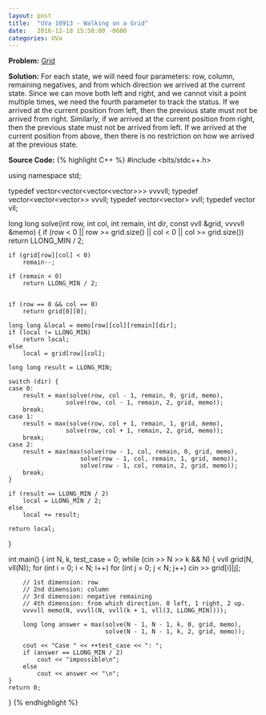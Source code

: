 ```yaml
---
layout: post
title:  "UVa 10913 - Walking on a Grid"
date:   2016-12-18 15:50:00 -0600
categories: UVa
---
```


**Problem:** [Grid]

**Solution:**
For each state, we will need four parameters: row, column, remaining negatives, and from which direction we arrived at the current state.
Since we can move both left and right, and we cannot visit a point multiple
times, we need the fourth parameter to track the status. If we arrived at 
the current position from left, then the previous state must not be arrived
from right. Similarly, if we arrived at the current position from right,
then the previous state must not be arrived from left. If we arrived
at the current position from above, then there is no restriction on how
we arrived at the previous state.

**Source Code:**
{% highlight C++ %}
#include <bits/stdc++.h>

using namespace std;

typedef vector<vector<vector<vector<long long>>>> vvvvll;
typedef vector<vector<vector<long long>>> vvvll;
typedef vector<vector<long long>> vvll;
typedef vector<long long> vll;

long long solve(int row, int col, int remain, int dir, 
                const vvll &grid, vvvvll &memo) {
    if (row < 0 || row >= grid.size() || col < 0 || col >= grid.size())
        return LLONG_MIN / 2;

    if (grid[row][col] < 0)
        remain--;

    if (remain < 0)
        return LLONG_MIN / 2;


    if (row == 0 && col == 0) 
        return grid[0][0];

    long long &local = memo[row][col][remain][dir];
    if (local != LLONG_MIN)
        return local;
    else
        local = grid[row][col];

    long long result = LLONG_MIN;

    switch (dir) {
    case 0:
        result = max(solve(row, col - 1, remain, 0, grid, memo),
                    solve(row, col - 1, remain, 2, grid, memo));
        break;
    case 1:
        result = max(solve(row, col + 1, remain, 1, grid, memo),
                    solve(row, col + 1, remain, 2, grid, memo));
        break;
    case 2:
        result = max(max(solve(row - 1, col, remain, 0, grid, memo),
                        solve(row - 1, col, remain, 1, grid, memo)),
                        solve(row - 1, col, remain, 2, grid, memo));
        break;
    }

    if (result == LLONG_MIN / 2)
        local = LLONG_MIN / 2;
    else
        local += result;

    return local;
}

int main() {
    int N, k, test_case = 0;
    while (cin >> N >> k && N) {
        vvll grid(N, vll(N));
        for (int i = 0; i < N; i++)
            for (int j = 0; j < N; j++)
                cin >> grid[i][j];

        // 1st dimension: row
        // 2nd dimension: column
        // 3rd dimension: negative remaining
        // 4th dimension: from which direction. 0 left, 1 right, 2 up.
        vvvvll memo(N, vvvll(N, vvll(k + 1, vll(3, LLONG_MIN))));

        long long answer = max(solve(N - 1, N - 1, k, 0, grid, memo),
                               solve(N - 1, N - 1, k, 2, grid, memo));

        cout << "Case " << ++test_case << ": ";
        if (answer == LLONG_MIN / 2)
            cout << "impossible\n";
        else
            cout << answer << "\n";
    }
    return 0;
}
{% endhighlight %}

[Grid]:https://uva.onlinejudge.org/index.php?option=com_onlinejudge&Itemid=8&category=24&page=show_problem&problem=1854

